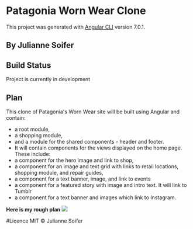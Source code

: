 # Patagonia Worn Wear Clone

This project was generated with [Angular CLI](https://github.com/angular/angular-cli) version 7.0.1.

## By Julianne Soifer

## Build Status

Project is currently in development

## Plan

This clone of Patagonia's Worn Wear site will be built using Angular and contain:
* a root module,
* a shopping module,
* and a module for the shared components - header and footer.
* It will contain components for the views displayed on the home page. These include:
* a component for the hero image and link to shop,
* a component for an image and text grid with links to retail locations, shopping module, and repair guides,
* a component for a text banner, image, and link to events
* a component for a featured story with image and intro text. It will link to Tumblr
* a component for a text banner and images which link to Instagram.

**Here is my rough plan**
![](/assets/IMG_3583.JPG)



#Licence
MIT © Julianne Soifer
